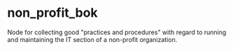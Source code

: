 non_profit_bok
==============

Node for collecting good "practices and procedures" with regard to running and maintaining the IT section of a non-profit organization.